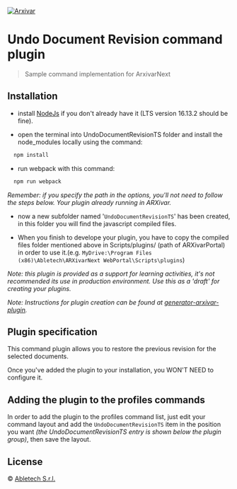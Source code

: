 [![Arxivar](http://portal.arxivar.it/download/resources/loghi/Logo-ARXivar_orizzontale-nero.png)](http://www.arxivar.it/)

# Undo Document Revision command plugin

> Sample command implementation for ArxivarNext 

## Installation

- install [NodeJs](https://nodejs.org/en/) if you don't already have it (LTS version 16.13.2 should be fine).

- open the terminal into UndoDocumentRevisionTS folder and install the node_modules locally using the command:

```bash
  npm install
```

- run webpack with this command:

```bash
  npm run webpack
```

_Remember: if you specify the path in the options, you'll not need to follow the steps below. Your plugin already running in ARXivar._

- now a new subfolder named '`UndoDocumentRevisionTS`' has been created, in this folder you will find the javascript compiled files. 

- When you finish to develope your plugin, you have to copy the compiled files folder mentioned above in Scripts/plugins/ (path of ARXivarPortal) in order to use it.(e.g. `MyDrive:\Program Files (x86)\Abletech\ARXivarNext WebPortal\Scripts\plugins`)

_Note: this plugin is provided as a support for learning activities, it's not recommended its use in production environment. Use this as a 'draft' for creating your plugins._

_Note: Instructions for plugin creation can be found at [generator-arxivar-plugin](https://github.com/Arxivar/PluginGenerator/blob/master/README.md)._

## Plugin specification

This command plugin allows you to restore the previous revision for the selected documents.

Once you've added the plugin to your installation, you WON'T NEED to configure it.

## Adding the plugin to the profiles commands

In order to add the plugin to the profiles command list, just edit your command layout and add the `UndoDocumentRevisionTS` item in the position you want 
_(the UndoDocumentRevisionTS entry is shown below the plugin group)_, then save the layout.

## License

 © [Abletech S.r.l.](http://www.arxivar.it/)


